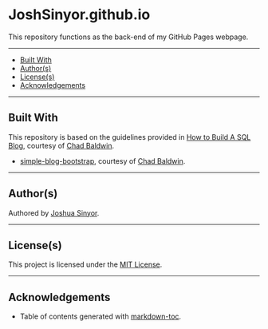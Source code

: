 # JoshSinyor.github.io

This repository functions as the back-end of my GitHub Pages webpage.

---

- [Built With](#built-with)
- [Author(s)](#author-s-)
- [License(s)](#license-s-)
- [Acknowledgements](#acknowledgements)

---

## Built With

This repository is based on the guidelines provided in [How to Build A SQL Blog](https://chadbaldwin.net/2021/03/14/how-to-build-a-sql-blog.html), courtesy of [Chad Baldwin](https://github.com/chadbaldwin).

- [simple-blog-bootstrap](https://github.com/chadbaldwin/simple-blog-bootstrap/), courtesy of [Chad Baldwin](https://github.com/chadbaldwin).

---

## Author(s)

Authored by [Joshua Sinyor](https://gist.github.com/JoshSinyor).

---

## License(s)

This project is licensed under the [MIT License](LICENSE).

---

## Acknowledgements

- Table of contents generated with [markdown-toc](http://ecotrust-canada.github.io/markdown-toc/).
